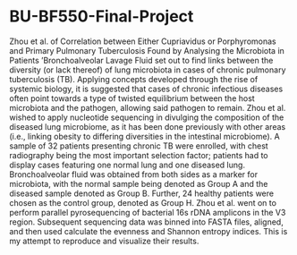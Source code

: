 # BU-BF550-Final-Project
Zhou et al. of Correlation between Either Cupriavidus or Porphyromonas and Primary Pulmonary Tuberculosis Found by Analysing the Microbiota in Patients ’Bronchoalveolar Lavage Fluid set out to find links between the diversity (or lack thereof) of lung microbiota in cases of chronic pulmonary tuberculosis (TB). Applying concepts developed through the rise of systemic biology, it is suggested that cases of chronic infectious diseases often point towards a type of twisted equilibrium between the host microbiota and the pathogen, allowing said pathogen to remain. Zhou et al. wished to apply nucleotide sequencing in divulging the composition of the diseased lung microbiome, as it has been done previously with other areas (i.e., linking obesity to differing diversities in the intestinal microbiome). A sample of 32 patients presenting chronic TB were enrolled, with chest radiography being the most important selection factor; patients had to display cases featuring one normal lung and one diseased lung. Bronchoalveolar fluid was obtained from both sides as a marker for microbiota, with the normal sample being denoted as Group A and the diseased sample denoted as Group B. Further, 24 healthy patients were chosen as the control group, denoted as Group H. Zhou et al. went on to perform parallel pyrosequencing of bacterial 16s rDNA amplicons in the V3 region. Subsequent sequencing data was binned into FASTA files, aligned, and then used calculate the evenness and Shannon entropy indices. This is my attempt to reproduce and visualize their results.
